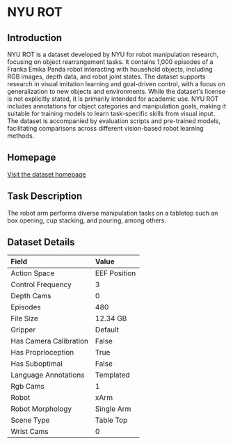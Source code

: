 # NYU ROT


## Introduction

NYU ROT is a dataset developed by NYU for robot manipulation research, focusing on object rearrangement tasks. It contains 1,000 episodes of a Franka Emika Panda robot interacting with household objects, including RGB images, depth data, and robot joint states. The dataset supports research in visual imitation learning and goal-driven control, with a focus on generalization to new objects and environments. While the dataset's license is not explicitly stated, it is primarily intended for academic use. NYU ROT includes annotations for object categories and manipulation goals, making it suitable for training models to learn task-specific skills from visual input. The dataset is accompanied by evaluation scripts and pre-trained models, facilitating comparisons across different vision-based robot learning methods.


## Homepage

[Visit the dataset homepage](https://rot-robot.github.io/)


## Task Description

The robot arm performs diverse manipulation tasks on a tabletop such an box opening, cup stacking, and pouring, among others.


## Dataset Details

| Field                            | Value                    |
|:---------------------------------|:-------------------------|
| Action Space                     | EEF Position           |
| Control Frequency                     | 3           |
| Depth Cams                     | 0           |
| Episodes                     | 480           |
| File Size                     |  12.34 GB           |
| Gripper                     | Default           |
| Has Camera Calibration                     | False           |
| Has Proprioception                     | True           |
| Has Suboptimal                     | False           |
| Language Annotations                     | Templated           |
| Rgb Cams                     | 1           |
| Robot                     | xArm           |
| Robot Morphology                     | Single Arm           |
| Scene Type                     | Table Top           |
| Wrist Cams                     | 0           |


